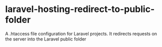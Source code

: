 # laravel-hosting-redirect-to-public-folder
A .htaccess file configuration for Laravel projects. It redirects requests on the server into the Laravel public folder
